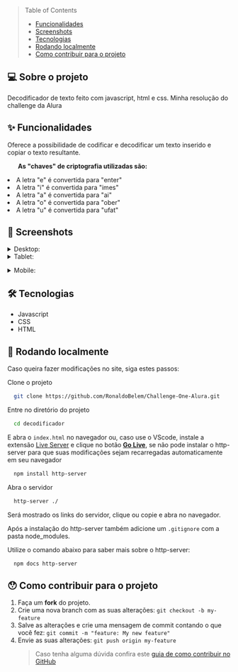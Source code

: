 > Table of Contents
>
> <ul>
>   <li><a href="#-funcionalidades">Funcionalidades</a></li>
>   <li><a href="#-screenshots">Screenshots</a></li>
>   <li><a href="#-tecnologias">Tecnologias</a></li>
>   <li><a href="#-rodando-localmente">Rodando localmente</a></li>
>   <li><a href="#-como-contribuir-para-o-projeto">Como contribuir para o projeto</a></li>
> </ul>

## 💻 Sobre o projeto

Decodificador de texto feito com javascript, html e css. Minha resolução do challenge da Alura

## ✨ Funcionalidades

<p>Oferece a possibilidade de codificar e decodificar um texto inserido e copiar o texto resultante.</p>
<ul><strong>As "chaves" de criptografia utilizadas são:</strong></ul>
<li>A letra "e" é convertida para "enter"</li>
<li>A letra "i" é convertida para "imes"</li>
<li>A letra "a" é convertida para "ai"</li>
<li>A letra "o" é convertida para "ober"</li>
<li>A letra "u" é convertida para "ufat"</li>

## 🎨 Screenshots

<details><summary>Desktop:</summary>
<img src="./print do sistema/1.png" width="900"></details>

<details><summary>Tablet:</summary>

<img src="./print do sistema/2.png" width="600"></details>

<details><summary>Mobile:</summary>

<img src="./print do sistema/3.png" height="1000" ></details>

## 🛠 Tecnologias

- Javascript
- CSS
- HTML

## 🚀 Rodando localmente

Caso queira fazer modificações no site, siga estes passos:

Clone o projeto

```bash
  git clone https://github.com/RonaldoBelem/Challenge-One-Alura.git
```

Entre no diretório do projeto

```bash
  cd decodificador
```

E abra o <code>index.html</code> no navegador ou, caso use o VScode, instale a extensão [Live Server](https://marketplace.visualstudio.com/items?itemName=ritwickdey.LiveServer) e clique no botão <ins><strong>Go Live</strong></ins>, se não pode instalar o http-server para que suas modificações sejam recarregadas automaticamente em seu navegador

```bash
  npm install http-server
```

Abra o servidor

```bash
  http-server ./
```

Será mostrado os links do servidor, clique ou copie e abra no navegador.

<p>Após a instalação do http-server também adicione um <code>.gitignore</code> com a pasta node_modules.</p>

Utilize o comando abaixo para saber mais sobre o http-server:

```bash
  npm docs http-server
```

## 😯 Como contribuir para o projeto

1. Faça um **fork** do projeto.
2. Crie uma nova branch com as suas alterações: `git checkout -b my-feature`
3. Salve as alterações e crie uma mensagem de commit contando o que você fez: `git commit -m "feature: My new feature"`
4. Envie as suas alterações: `git push origin my-feature`
   > Caso tenha alguma dúvida confira este [guia de como contribuir no GitHub](https://github.com/firstcontributions/first-contributions)

